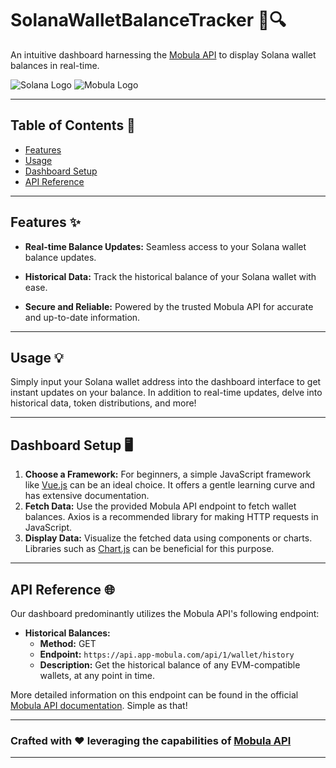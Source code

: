 # SolanaWalletBalanceTracker 💼🔍

An intuitive dashboard harnessing the [Mobula API](https://developer.mobula.fi/reference/metadata-api) to display Solana wallet balances in real-time.

![Solana Logo](https://i.imgur.com/Yh7mYpP.png) ![Mobula Logo](https://i.imgur.com/za7HeV6.png)

---

## Table of Contents 📖

- [Features](#features-)
- [Usage](#usage-)
- [Dashboard Setup](#dashboard-setup-)
- [API Reference](#api-reference-)

---

## Features ✨

- **Real-time Balance Updates:** Seamless access to your Solana wallet balance updates.
  
- **Historical Data:** Track the historical balance of your Solana wallet with ease.

- **Secure and Reliable:** Powered by the trusted Mobula API for accurate and up-to-date information.

---

## Usage 💡

Simply input your Solana wallet address into the dashboard interface to get instant updates on your balance. In addition to real-time updates, delve into historical data, token distributions, and more!

---

## Dashboard Setup 🖥️

1. **Choose a Framework:** For beginners, a simple JavaScript framework like [Vue.js](https://vuejs.org/) can be an ideal choice. It offers a gentle learning curve and has extensive documentation.
2. **Fetch Data:** Use the provided Mobula API endpoint to fetch wallet balances. Axios is a recommended library for making HTTP requests in JavaScript.
3. **Display Data:** Visualize the fetched data using components or charts. Libraries such as [Chart.js](https://www.chartjs.org/) can be beneficial for this purpose.

---

## API Reference 🌐

Our dashboard predominantly utilizes the Mobula API's following endpoint:

- **Historical Balances:** 
  - **Method:** GET
  - **Endpoint:** `https://api.app-mobula.com/api/1/wallet/history`
  - **Description:** Get the historical balance of any EVM-compatible wallets, at any point in time.
  
More detailed information on this endpoint can be found in the official [Mobula API documentation](https://developer.mobula.fi/reference/getwallethistory). Simple as that!

---

### Crafted with ❤️ leveraging the capabilities of [Mobula API](https://developer.mobula.fi/)

---
